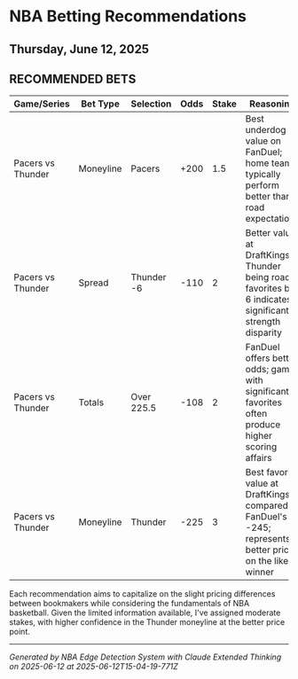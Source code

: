# NBA Betting Recommendations
## Thursday, June 12, 2025

## RECOMMENDED BETS
| Game/Series | Bet Type | Selection | Odds | Stake | Reasoning |
|-------------|----------|-----------|------|-------|-----------|
| Pacers vs Thunder | Moneyline | Pacers | +200 | 1.5 | Best underdog value on FanDuel; home teams typically perform better than road expectations |
| Pacers vs Thunder | Spread | Thunder -6 | -110 | 2 | Better value at DraftKings; Thunder being road favorites by 6 indicates significant strength disparity |
| Pacers vs Thunder | Totals | Over 225.5 | -108 | 2 | FanDuel offers better odds; games with significant favorites often produce higher scoring affairs |
| Pacers vs Thunder | Moneyline | Thunder | -225 | 3 | Best favorite value at DraftKings compared to FanDuel's -245; represents a better price on the likely winner |

Each recommendation aims to capitalize on the slight pricing differences between bookmakers while considering the fundamentals of NBA basketball. Given the limited information available, I've assigned moderate stakes, with higher confidence in the Thunder moneyline at the better price point.

---
*Generated by NBA Edge Detection System with Claude Extended Thinking on 2025-06-12 at 2025-06-12T15-04-19-771Z*
